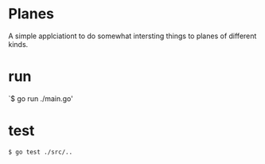 # Planes
A simple applciationt to do somewhat intersting things to planes
of different kinds.

# run
`$ go run ./main.go'

# test
`$ go test ./src/..`
